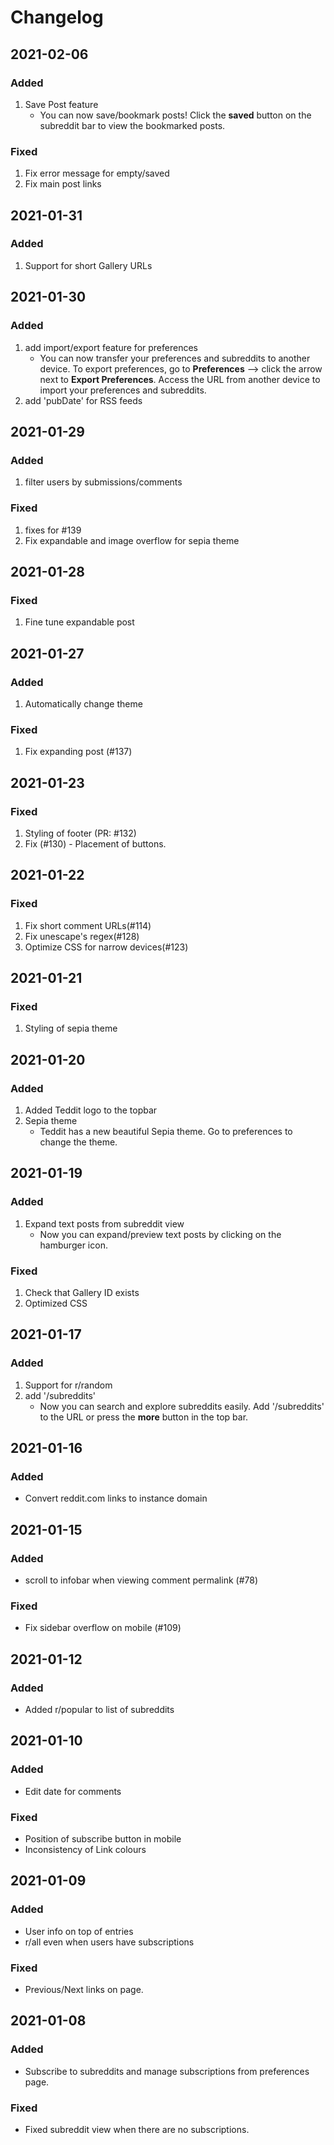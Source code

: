 # Changelog
## 2021-02-06
### Added
1. Save Post feature
    - You can now save/bookmark posts! Click the **saved** button on the subreddit bar to view the bookmarked posts.
### Fixed
1. Fix error message for empty/saved
2. Fix main post links
## 2021-01-31
### Added
1. Support for short Gallery URLs
## 2021-01-30
### Added
1. add import/export feature for preferences
    - You can now transfer your preferences and subreddits to another device. To export preferences, go to **Preferences** --> click the arrow next to **Export Preferences**. Access the URL from another device to import your preferences and subreddits.
2. add 'pubDate' for RSS feeds
## 2021-01-29
### Added
1. filter users by submissions/comments
### Fixed
1. fixes for #139
2. Fix expandable and image overflow for sepia theme
## 2021-01-28
### Fixed
1. Fine tune expandable post
## 2021-01-27
### Added
1. Automatically change theme
### Fixed
1. Fix expanding post (#137)
## 2021-01-23
### Fixed
1. Styling of footer (PR: #132)
2. Fix (#130) - Placement of buttons.
## 2021-01-22
### Fixed
1. Fix short comment URLs(#114)
2. Fix unescape's regex(#128)
3. Optimize CSS for narrow devices(#123)
## 2021-01-21
### Fixed
1. Styling of sepia theme
## 2021-01-20
### Added
1. Added Teddit logo to the topbar
2. Sepia theme
     - Teddit has a new beautiful Sepia theme. Go to preferences to change the theme.
## 2021-01-19
### Added
1. Expand text posts from subreddit view
    - Now you can expand/preview text posts by clicking on the hamburger icon.
### Fixed
1. Check that Gallery ID exists
2. Optimized CSS
## 2021-01-17
### Added
1. Support for r/random
2. add '/subreddits'
    - Now you can search and explore subreddits easily. Add '/subreddits' to the URL or press the **more** button in the top bar.
## 2021-01-16
### Added
- Convert reddit.com links to instance domain
## 2021-01-15
### Added
-  scroll to infobar when viewing comment permalink (#78) 
### Fixed
- Fix sidebar overflow on mobile (#109)
## 2021-01-12
### Added
- Added r/popular to list of subreddits
## 2021-01-10
### Added
- Edit date for comments
### Fixed
- Position of subscribe button in mobile
- Inconsistency of Link colours
## 2021-01-09
### Added
- User info on top of entries
- r/all even when users have subscriptions
### Fixed
- Previous/Next links on page.
## 2021-01-08
### Added
- Subscribe to subreddits and manage subscriptions from preferences page.
### Fixed
- Fixed subreddit view when there are no subscriptions.








